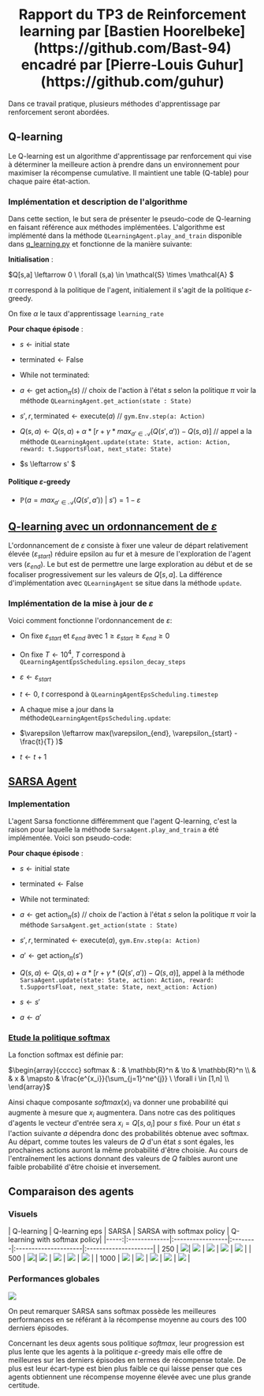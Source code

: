 <center><h1>Rapport du TP3 de Reinforcement learning par [Bastien Hoorelbeke](https://github.com/Bast-94) encadré par [Pierre-Louis Guhur](https://github.com/guhur)</h1></center>

Dans ce travail pratique, plusieurs méthodes d'apprentissage par renforcement seront abordées.


## Q-learning


Le Q-learning est un algorithme d'apprentissage par renforcement qui vise à déterminer la meilleure action à prendre dans un environnement pour maximiser la récompense cumulative. Il maintient une table (Q-table) pour chaque paire état-action.


### Implémentation et description de l'algorithme


Dans cette section, le but sera de présenter le pseudo-code de Q-learning en faisant référence aux méthodes implémentées. L'algorithme est implémenté dans la méthode `QLearningAgent.play_and_train` disponible dans [q_learning.py](q_learning.py) et fonctionne de la manière suivante:


**Initialisation** :


$Q[s,a] \leftarrow 0 \ \forall (s,a) \in \mathcal{S} \times \mathcal{A} $


$\pi$ correspond à la politique de l'agent, initialement il s'agit de la politique $\varepsilon \text{-greedy}$.


On fixe $\alpha$ le taux d'apprentissage `learning_rate`


**Pour chaque épisode** :
- $s \leftarrow \text{initial state}$


- $\text{terminated} \leftarrow \text{False}$


- $\text{While not terminated}$:


- $a \leftarrow \text{get action}_{\pi}(s)$ // choix de l'action à l'état $s$ selon la politique $\pi$ voir la méthode `QLearningAgent.get_action(state : State)`


- $s',r , \text{terminated} \leftarrow \text{execute}(a)$ // `gym.Env.step(a: Action)`


- $Q(s, a) \leftarrow Q(s, a) + α * [r + γ * max_{a' \in \mathcal{A}}(Q(s', a')) - Q(s, a)]$ // appel a la méthode `QLearningAgent.update(state: State, action: Action, reward: t.SupportsFloat, next_state: State)`
- $s \leftarrow s' $




#### Politique $\varepsilon \text{-greedy}$


- $\mathbb{P}(a=max_{a' \in \mathcal{A}}(Q(s', a'))\ |\ s' ) = 1- \varepsilon$






## [Q-learning avec un ordonnancement de $\varepsilon$](./qlearning_eps_scheduling.py)


L'ordonnancement de $\varepsilon$ consiste à fixer une valeur de départ relativement élevée ($\varepsilon_{start}$) réduire epsilon au fur et à mesure de l'exploration de l'agent vers ($\varepsilon_{end}$). Le but est de permettre une large exploration au début et de se focaliser progressivement sur les valeurs de $Q[s,a]$. La différence d'implémentation avec `QLearningAgent` se situe dans la méthode `update`.


### Implémentation de la mise à jour de $\varepsilon$


Voici comment fonctionne l'ordonnancement de $\varepsilon$:


- On fixe $\varepsilon_{start}$ et $\varepsilon_{end}$ avec $1 \ge \varepsilon_{start} \ge \varepsilon_{end} \ge 0$
- On fixe $T \leftarrow 10^4$, $T$ correspond à `QLearningAgentEpsScheduling.epsilon_decay_steps`
- $\varepsilon \leftarrow \varepsilon_{start}$
- $t \leftarrow 0$, $t$ correspond à `QLearningAgentEpsScheduling.timestep`


- A chaque mise a jour dans la    méthode`QLearningAgentEpsScheduling.update`:
- $\varepsilon \leftarrow max(\varepsilon_{end}, \varepsilon_{start} - \frac{t}{T} )$
- $t \leftarrow t +1$

## [SARSA Agent](./sarsa.py) 


### Implementation


L'agent Sarsa fonctionne différemment que l'agent Q-learning, c'est la raison pour laquelle la méthode `SarsaAgent.play_and_train` a été implémentée. Voici son pseudo-code:


**Pour chaque épisode** :
- $s \leftarrow \text{initial state}$


- $\text{terminated} \leftarrow \text{False}$


- $\text{While not terminated}$:


- $a \leftarrow \text{get action}_{\pi}(s)$ // choix de l'action à l'état $s$ selon la politique $\pi$ voir la méthode `SarsaAgent.get_action(state : State)`


- $s',r , \text{terminated} \leftarrow \text{execute}(a)$, `gym.Env.step(a: Action)`


- $a' \leftarrow \text{get action}_{\pi}(s')$


- $Q(s, a) \leftarrow Q(s, a) + α * [r + γ * (Q(s', a')) - Q(s, a)]$, appel à la méthode `SarsaAgent.update(state: State, action: Action, reward: t.SupportsFloat, next_state: State, next_action: Action)`
- $s \leftarrow s'$


- $a \leftarrow a'$




### [Etude la politique softmax](./policy.py)


La fonction softmax est définie par:


$\begin{array}{ccccc}
softmax & : & \mathbb{R}^n & \to & \mathbb{R}^n \\
& & x & \mapsto & \frac{e^{x_i}}{\sum_{j=1}^ne^{j}} \ \forall i \in [1,n] \\
\end{array}$


Ainsi chaque composante $softmax(x)_i$ va donner une probabilité qui augmente à mesure que $x_i$ augmentera. Dans notre cas des politiques d'agents le vecteur d'entrée sera $x_i= Q[s,a_i]$ pour $s$ fixé. Pour un état $s$ l'action suivante $a$ dépendra donc des probabilités obtenue avec softmax. Au départ, comme toutes les valeurs de $Q$ d'un état $s$ sont égales, les prochaines actions auront la même probabilité d'être choisie. Au cours de l'entraînement les actions donnant des valeurs de $Q$ faibles auront une faible probabilité d'être choisie et inversement.


## Comparaison des agents


### Visuels


|  Q-learning | Q-learning eps | SARSA | SARSA with softmax policy | Q-learning with softmax policy|
|-----:|:-------------|:-----------------|:--------|:---------------------|:---------------------|
| 250 | ![](img/qlearning-250-ep.gif)| ![](img/qlearning-eps-250-ep.gif) | ![](img/sarsa-250-ep.gif) | ![](img/sarsa-softmax-250-ep.gif) | ![](img/qlearning-eps-softmax-250-ep.gif) |
| 500 | ![](img/qlearning-500-ep.gif)| ![](img/qlearning-eps-500-ep.gif) | ![](img/sarsa-500-ep.gif) | ![](img/sarsa-softmax-500-ep.gif) | ![](img/qlearning-eps-softmax-500-ep.gif) |
| 1000 | ![](img/qlearning-1000-ep.gif) | ![](img/qlearning-eps-1000-ep.gif) | ![](img/sarsa-1000-ep.gif) | ![](img/sarsa-softmax-1000-ep.gif) | ![](img/qlearning-eps-softmax-1000-ep.gif) |


### Performances globales


![](img/rewards.png)


On peut remarquer SARSA sans softmax possède les meilleures performances en se référant à la récompense moyenne au cours des 100 derniers épisodes.


Concernant les deux agents sous politique $softmax$, leur progression est plus lente que les agents à la politique $\varepsilon \text{-greedy}$ mais elle offre de meilleures sur les derniers épisodes en termes de récompense totale. De plus est leur écart-type est bien plus faible ce qui laisse penser que ces agents obtiennent une récompense moyenne élevée avec une plus grande certitude.

